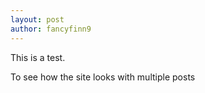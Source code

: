 ```yaml
---
layout: post
author: fancyfinn9
---
```


This is a test.

To see how the site looks with multiple posts